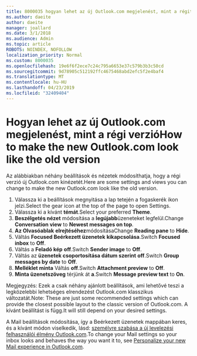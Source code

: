 ```yaml
---
title: 8000035 hogyan lehet az új Outlook.com megjelenést, mint a régit.
ms.author: daeite
author: daeite
manager: joallard
ms.date: 3/1/2018
ms.audience: Admin
ms.topic: article
ROBOTS: NOINDEX, NOFOLLOW
localization_priority: Normal
ms.custom: 8000035
ms.openlocfilehash: 19e6f6f2ece7c24c795a6653e37c579b3b3c50cd
ms.sourcegitcommit: 9d78905c512192ffc4675468abd2efc5f2e4baf4
ms.translationtype: MT
ms.contentlocale: hu-HU
ms.lasthandoff: 04/23/2019
ms.locfileid: "32409404"
---
```

# <a name="how-to-make-the-new-outlookcom-look-like-the-old-version"></a><span data-ttu-id="ae56d-102">Hogyan lehet az új Outlook.com megjelenést, mint a régi verzió</span><span class="sxs-lookup"><span data-stu-id="ae56d-102">How to make the new Outlook.com look like the old version</span></span>

<span data-ttu-id="ae56d-103">Az alábbiakban néhány beállítások és nézetek módosíthatja, hogy a régi verzió új Outlook.com kinézetét.</span><span class="sxs-lookup"><span data-stu-id="ae56d-103">Here are some settings and views you can change to make the new Outlook.com look like the old version.</span></span>

1. <span data-ttu-id="ae56d-104">Válassza ki a beállítások megnyitása a lap tetején a fogaskerék ikon jelzi.</span><span class="sxs-lookup"><span data-stu-id="ae56d-104">Select the gear icon at the top of the page to open Settings.</span></span>
2. <span data-ttu-id="ae56d-105">Válassza ki a kívánt **témát**.</span><span class="sxs-lookup"><span data-stu-id="ae56d-105">Select your preferred **Theme**.</span></span>
3. <span data-ttu-id="ae56d-106">**Beszélgetés nézet** módosítása a **legújabb**üzeneteket legfelül.</span><span class="sxs-lookup"><span data-stu-id="ae56d-106">Change **Conversation view** to **Newest messages on top**.</span></span>
4. <span data-ttu-id="ae56d-107">**Az Olvasóablak** **elrejtéséhez**módosítása</span><span class="sxs-lookup"><span data-stu-id="ae56d-107">Change **Reading pane** to **Hide**.</span></span>
5. <span data-ttu-id="ae56d-108">Váltás **Focused Beérkezett üzenetek** **kikapcsolása**.</span><span class="sxs-lookup"><span data-stu-id="ae56d-108">Switch **Focused inbox** to **Off**.</span></span>
6. <span data-ttu-id="ae56d-109">Váltás a **Feladó kép** **off**.</span><span class="sxs-lookup"><span data-stu-id="ae56d-109">Switch **Sender image** to **Off**.</span></span> 
7. <span data-ttu-id="ae56d-110">Váltás az **üzenetek csoportosítása dátum szerint** **off**.</span><span class="sxs-lookup"><span data-stu-id="ae56d-110">Switch **Group messages by date** to **Off**.</span></span> 
8. <span data-ttu-id="ae56d-111">**Melléklet minta** Váltás **off**.</span><span class="sxs-lookup"><span data-stu-id="ae56d-111">Switch **Attachment preview** to **Off**.</span></span> 
9. <span data-ttu-id="ae56d-112">**Minta üzenetszöveg** térjünk át **a**.</span><span class="sxs-lookup"><span data-stu-id="ae56d-112">Switch **Message preview text** to **On**.</span></span>

<span data-ttu-id="ae56d-113">Megjegyzés: Ezek a csak néhány ajánlott beállítások, ami lehetővé teszi a legközelebbi lehetséges elrendezést Outlook.com klasszikus változatát.</span><span class="sxs-lookup"><span data-stu-id="ae56d-113">Note: These are just some recommended settings which can provide the closest possible layout to the classic version of Outlook.com.</span></span> <span data-ttu-id="ae56d-114">A kívánt beállítást is függ.</span><span class="sxs-lookup"><span data-stu-id="ae56d-114">It will still depend on your desired settings.</span></span>

<span data-ttu-id="ae56d-115">A Mail beállítások módosítása, így a Beérkezett üzenetek mappában keres, és a kívánt módon viselkedik, lásd: [személyre szabása a új levelezési felhasználói élmény Outlook.com](https://support.office.com/article/b41c2ecb-f23c-42b3-b7f8-659646d5e58c).</span><span class="sxs-lookup"><span data-stu-id="ae56d-115">To change your Mail settings so your inbox looks and behaves the way you want it to, see [Personalize your new Mail experience in Outlook.com](https://support.office.com/article/b41c2ecb-f23c-42b3-b7f8-659646d5e58c).</span></span>